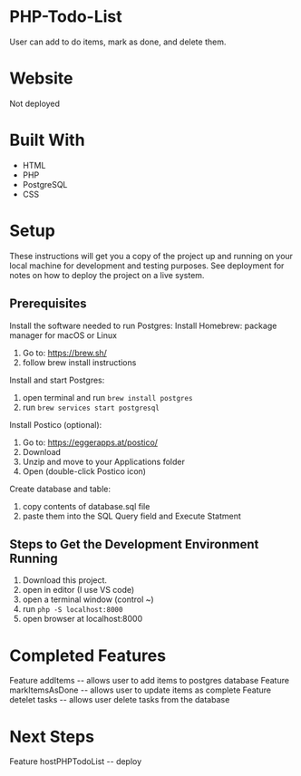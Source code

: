 # PHP-Todo-List

User can add to do items, mark as done, and delete them.


# Website

Not deployed 

# Built With

* HTML
* PHP
* PostgreSQL
* CSS


# Setup

These instructions will get you a copy of the project up and running on your local machine for development and testing purposes. See deployment for notes on how to deploy the project on a live system.

## Prerequisites

Install the software needed to run Postgres:
Install Homebrew: package manager for macOS or Linux
1. Go to: https://brew.sh/
2. follow brew install instructions 

Install and start Postgres:
1. open terminal and run `brew install postgres`
2. run `brew services start postgresql`

Install Postico (optional):
1. Go to: https://eggerapps.at/postico/
2. Download
3. Unzip and move to your Applications folder
4. Open (double-click Postico icon)

Create database and table:
1. copy contents of database.sql file
2. paste them into the SQL Query field and Execute Statment

## Steps to Get the Development Environment Running

1. Download this project.
2. open in editor (I use VS code)
3. open a terminal window (control ~)
4. run `php -S localhost:8000`
5. open browser at localhost:8000


# Completed Features

Feature addItems -- allows user to add items to postgres database
Feature markItemsAsDone -- allows user to update items as complete 
Feature detelet tasks -- allows user delete tasks from the database

# Next Steps

Feature hostPHPTodoList -- deploy